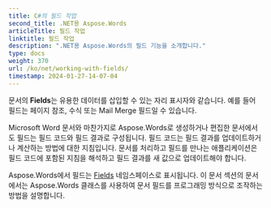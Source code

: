 ```yaml
---
title: C#의 필드 작업
second_title: .NET용 Aspose.Words
articleTitle: 필드 작업
linktitle: 필드 작업
description: ".NET용 Aspose.Words의 필드 기능을 소개합니다."
type: docs
weight: 370
url: /ko/net/working-with-fields/
timestamp: 2024-01-27-14-07-04
---
```


문서의 **Fields**는 유용한 데이터를 삽입할 수 있는 자리 표시자와 같습니다. 예를 들어 필드는 페이지 참조, 수식 또는 Mail Merge 필드일 수 있습니다.

Microsoft Word 문서와 마찬가지로 Aspose.Words로 생성하거나 편집한 문서에서도 필드는 필드 코드와 필드 결과로 구성됩니다. 필드 코드는 필드 결과를 업데이트하거나 계산하는 방법에 대한 지침입니다. 문서를 처리하고 필드를 만나는 애플리케이션은 필드 코드에 포함된 지침을 해석하고 필드 결과를 새 값으로 업데이트해야 합니다.

Aspose.Words에서 필드는 [Fields](https://reference.aspose.com/words/net/aspose.words.fields/) 네임스페이스로 표시됩니다. 이 문서 섹션의 문서에서는 Aspose.Words 클래스를 사용하여 문서 필드를 프로그래밍 방식으로 조작하는 방법을 설명합니다.
